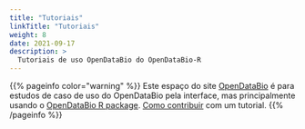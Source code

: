 ```yaml
---
title: "Tutoriais"
linkTitle: "Tutoriais"
weight: 8
date: 2021-09-17
description: >
  Tutoriais de uso OpenDataBio do OpenDataBio-R
---
```


{{% pageinfo color="warning" %}}
Este espaço do site [OpenDataBio](/docs/) é para estudos de caso de uso do OpenDataBio pela interface, mas principalmente usando o [OpenDataBio R package](https://github.com/opendatabio/opendatabio-r). [Como contribuir](/docs/contribution-guidelines) com um tutorial.
{{% /pageinfo %}}
